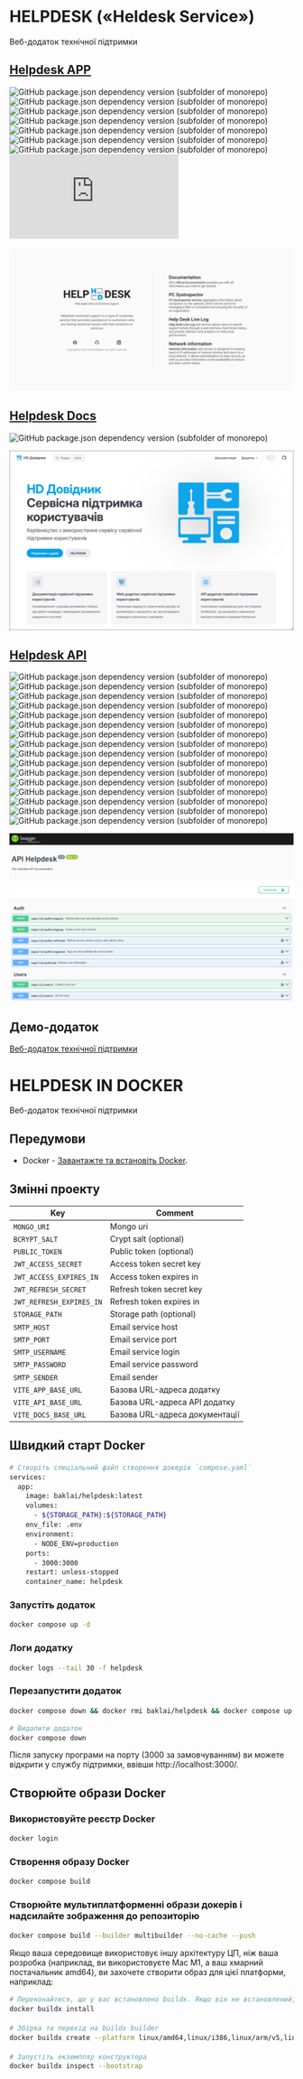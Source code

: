 # HELPDESK («Heldesk Service»)

Веб-додаток технічної підтримки

## [Helpdesk APP](https://github.com/baklai/helpdesk-app)

![GitHub package.json dependency version (subfolder of monorepo)](https://img.shields.io/github/package-json/dependency-version/baklai/helpdesk-app/vue)
![GitHub package.json dependency version (subfolder of monorepo)](https://img.shields.io/github/package-json/dependency-version/baklai/helpdesk-app/pinia)
![GitHub package.json dependency version (subfolder of monorepo)](https://img.shields.io/github/package-json/dependency-version/baklai/helpdesk-app/vue-router)
![GitHub package.json dependency version (subfolder of monorepo)](https://img.shields.io/github/package-json/dependency-version/baklai/helpdesk-app/vue-i18n)
![GitHub package.json dependency version (subfolder of monorepo)](https://img.shields.io/github/package-json/dependency-version/baklai/helpdesk-app/primevue)
![GitHub package.json dependency version (subfolder of monorepo)](https://img.shields.io/github/package-json/dependency-version/baklai/helpdesk-app/primeicons)
![GitHub package.json dependency version (subfolder of monorepo)](https://img.shields.io/github/package-json/dependency-version/baklai/helpdesk-app/axios)
![GitHub package.json dependency version (subfolder of monorepo)](https://img.shields.io/github/package-json/dependency-version/baklai/helpdesk-app/html2pdf.js)

<img src="preview-app.png">

## [Helpdesk Docs](https://github.com/baklai/helpdesk-docs)

![GitHub package.json dependency version (subfolder of monorepo)](https://img.shields.io/github/package-json/dependency-version/baklai/helpdesk-docs/vitepress)

<img src="preview-docs.png">

## [Helpdesk API](https://github.com/baklai/helpdesk-api)

![GitHub package.json dependency version (subfolder of monorepo)](https://img.shields.io/github/package-json/dependency-version/baklai/helpdesk-api/@nestjs/common)
![GitHub package.json dependency version (subfolder of monorepo)](https://img.shields.io/github/package-json/dependency-version/baklai/helpdesk-api/@nestjs/config)
![GitHub package.json dependency version (subfolder of monorepo)](https://img.shields.io/github/package-json/dependency-version/baklai/helpdesk-api/@nestjs/core)
![GitHub package.json dependency version (subfolder of monorepo)](https://img.shields.io/github/package-json/dependency-version/baklai/helpdesk-api/@nestjs/jwt)
![GitHub package.json dependency version (subfolder of monorepo)](https://img.shields.io/github/package-json/dependency-version/baklai/helpdesk-api/@nestjs/mongoose)
![GitHub package.json dependency version (subfolder of monorepo)](https://img.shields.io/github/package-json/dependency-version/baklai/helpdesk-api/@nestjs/passport)
![GitHub package.json dependency version (subfolder of monorepo)](https://img.shields.io/github/package-json/dependency-version/baklai/helpdesk-api/@nestjs/platform-express)
![GitHub package.json dependency version (subfolder of monorepo)](https://img.shields.io/github/package-json/dependency-version/baklai/helpdesk-api/@nestjs/swagger)
![GitHub package.json dependency version (subfolder of monorepo)](https://img.shields.io/github/package-json/dependency-version/baklai/helpdesk-api/rxjs)
![GitHub package.json dependency version (subfolder of monorepo)](https://img.shields.io/github/package-json/dependency-version/baklai/helpdesk-api/class-validator)
![GitHub package.json dependency version (subfolder of monorepo)](https://img.shields.io/github/package-json/dependency-version/baklai/helpdesk-api/mongoose)
![GitHub package.json dependency version (subfolder of monorepo)](https://img.shields.io/github/package-json/dependency-version/baklai/helpdesk-api/passport-jwt)
![GitHub package.json dependency version (subfolder of monorepo)](https://img.shields.io/github/package-json/dependency-version/baklai/helpdesk-api/bcrypt)
![GitHub package.json dependency version (subfolder of monorepo)](https://img.shields.io/github/package-json/dependency-version/baklai/helpdesk-api/dayjs)
![GitHub package.json dependency version (subfolder of monorepo)](https://img.shields.io/github/package-json/dependency-version/baklai/helpdesk-api/netmask)
![GitHub package.json dependency version (subfolder of monorepo)](https://img.shields.io/github/package-json/dependency-version/baklai/helpdesk-api/pingman)

<img src="preview-api.png">

## Демо-додаток

[Веб-додаток технічної підтримки](https://helpdesk-7s9s.onrender.com)

# HELPDESK IN DOCKER

Веб-додаток технічної підтримки

## Передумови

- Docker - [Завантажте та встановіть Docker](https://docs.docker.com/engine/install/).

## Змінні проекту

| Key                      | Comment                        |
| ------------------------ | ------------------------------ |
| `MONGO_URI`              | Mongo uri                      |
| `BCRYPT_SALT`            | Crypt salt (optional)          |
| `PUBLIC_TOKEN`           | Public token (optional)        |
| `JWT_ACCESS_SECRET`      | Access token secret key        |
| `JWT_ACCESS_EXPIRES_IN`  | Access token expires in        |
| `JWT_REFRESH_SECRET`     | Refresh token secret key       |
| `JWT_REFRESH_EXPIRES_IN` | Refresh token expires in       |
| `STORAGE_PATH`           | Storage path (optional)        |
| `SMTP_HOST`              | Email service host             |
| `SMTP_PORT`              | Email service port             |
| `SMTP_USERNAME`          | Email service login            |
| `SMTP_PASSWORD`          | Email service password         |
| `SMTP_SENDER`            | Email sender                   |
| `VITE_APP_BASE_URL`      | Базова URL-адреса додатку      |
| `VITE_API_BASE_URL`      | Базова URL-адреса API додатку  |
| `VITE_DOCS_BASE_URL`     | Базова URL-адреса документації |

## Швидкий старт Docker

```bash
# Створіть спеціальний файл створення докерів `compose.yaml`
services:
  app:
    image: baklai/helpdesk:latest
    volumes:
      - ${STORAGE_PATH}:${STORAGE_PATH}
    env_file: .env
    environment:
      - NODE_ENV=production
    ports:
      - 3000:3000
    restart: unless-stopped
    container_name: helpdesk
```

### Запустіть додаток

```bash
docker compose up -d
```

### Логи додатку

```bash
docker logs --tail 30 -f helpdesk
```

### Перезапустити додаток

```bash
docker compose down && docker rmi baklai/helpdesk && docker compose up -d && docker logs -f helpdesk
```

```bash
# Видалити додаток
docker compose down
```

Після запуску програми на порту (3000 за замовчуванням) ви можете відкрити
у службу підтримки, ввівши http://localhost:3000/.

## Створюйте образи Docker

### Використовуйте реєстр Docker

```bash
docker login
```

### Створення образу Docker

```bash
docker compose build
```

### Створюйте мультиплатформенні образи докерів і надсилайте зображення до репозиторію

```bash
docker compose build --builder multibuilder --no-cache --push
```

Якщо ваша середовище використовує іншу архітектуру ЦП, ніж ваша розробка
(наприклад, ви використовуєте Mac M1, а ваш хмарний постачальник amd64),
ви захочете створити образ для цієї платформи, наприклад:

```bash
# Переконайтеся, що у вас встановлено buildx. Якщо він не встановлений, встановіть його наступним чином
docker buildx install

# Збірка та перехід на buildx builder
docker buildx create --platform linux/amd64,linux/i386,linux/arm/v5,linux/arm/v6,linux/arm/v7,linux/arm64,linux/ppc64le,linux/s390x --name multibuilder --use

# Запустіть екземпляр конструктора
docker buildx inspect --bootstrap
```
